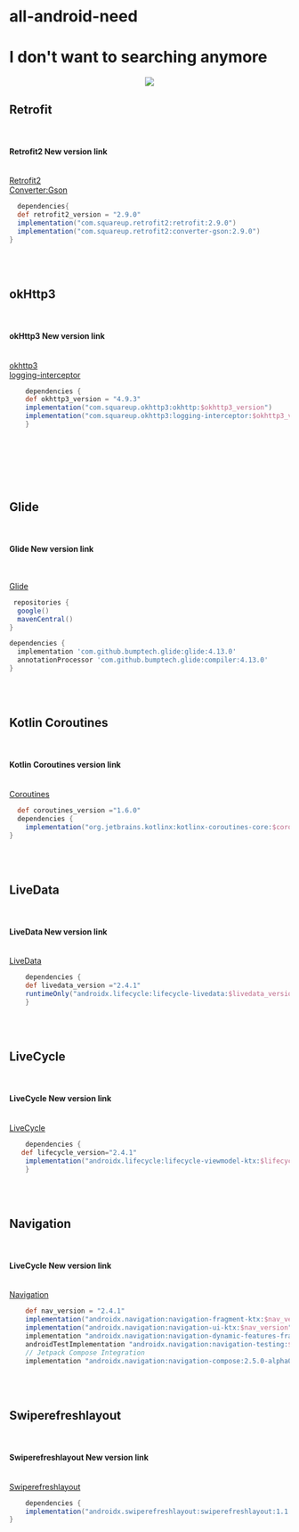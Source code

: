 # all-android-need

<h1>I don't want to searching anymore </h1>

<p align="center"><img src="https://thumbs.gfycat.com/AnyMessyBison-size_restricted.gif"/></p>
<h2><Maven Repository></h2>
<h2> Retrofit</h2><br>
  <h4> Retrofit2 New version link</h4><br>
  <a href="https://mvnrepository.com/artifact/com.squareup.retrofit2/retrofit"> Retrofit2</a><br>
  <a href="https://mvnrepository.com/artifact/com.squareup.retrofit2/converter-gson"> Converter:Gson</a>
  
```gradle
  dependencies{
  def retrofit2_version = "2.9.0"
  implementation("com.squareup.retrofit2:retrofit:2.9.0")
  implementation("com.squareup.retrofit2:converter-gson:2.9.0")
}
```
<br><br>
<h2> okHttp3</h2><br>
  <h4> okHttp3 New version link</h4><br>
  <a href="https://mvnrepository.com/artifact/com.squareup.okhttp3/okhttp"> okhttp3</a><br>
  <a href="https://mvnrepository.com/artifact/com.squareup.okhttp3/logging-interceptor"> logging-interceptor</a>
  
```gradle
    dependencies {
    def okhttp3_version = "4.9.3"
    implementation("com.squareup.okhttp3:okhttp:$okhttp3_version")
    implementation("com.squareup.okhttp3:logging-interceptor:$okhttp3_version")
    }
```
<br><br>  
<br><br>
<h2> Glide</h2><br>
  <h4> Glide New version link</h4><br>
  
  <a href="https://github.com/bumptech/glide"> Glide</a><br>

  
```gradle
 repositories {
  google()
  mavenCentral()
}

dependencies {
  implementation 'com.github.bumptech.glide:glide:4.13.0'
  annotationProcessor 'com.github.bumptech.glide:compiler:4.13.0'
}
```
<br><br>  
</hr>
<h2> Kotlin Coroutines</h2><br>
  <h4> Kotlin Coroutines version link</h4><br>
  <a href="https://github.com/Kotlin/kotlinx.coroutines"> Coroutines</a><br>
  
 
```gradle
  def coroutines_version ="1.6.0"
  dependencies {
    implementation("org.jetbrains.kotlinx:kotlinx-coroutines-core:$coroutines_version")
}
```
<br><br>
<h2> LiveData</h2><br>
  <h4> LiveData New version link</h4><br>
  <a href="https://mvnrepository.com/artifact/androidx.lifecycle/lifecycle-livedata"> LiveData</a><br>
  
```gradle
    dependencies {
    def livedata_version ="2.4.1"
    runtimeOnly("androidx.lifecycle:lifecycle-livedata:$livedata_version")
    }
```
<br><br>
<h2> LiveCycle</h2><br>
  <h4> LiveCycle New version link</h4><br>
  <a href="https://mvnrepository.com/artifact/androidx.lifecycle/lifecycle-livedata-core"> LiveCycle</a><br>
  
```gradle
    dependencies {
   def lifecycle_version="2.4.1"
    implementation("androidx.lifecycle:lifecycle-viewmodel-ktx:$lifecycle_version")
    }
```
<br><br>
<h2>Navigation</h2><br>
  <h4> LiveCycle New version link</h4><br>
  <a href="https://mvnrepository.com/artifact/androidx.navigation/navigation-fragment-ktx"> Navigation</a><br>
  
```gradle
    def nav_version = "2.4.1"
    implementation("androidx.navigation:navigation-fragment-ktx:$nav_version")
    implementation("androidx.navigation:navigation-ui-ktx:$nav_version")
    implementation "androidx.navigation:navigation-dynamic-features-fragment:$nav_version"
    androidTestImplementation "androidx.navigation:navigation-testing:$nav_version"
    // Jetpack Compose Integration
    implementation "androidx.navigation:navigation-compose:2.5.0-alpha03"
```
<br><br>
<h2>Swiperefreshlayout</h2><br>
  <h4> Swiperefreshlayout New version link</h4><br>
  <a href="https://developer.android.com/jetpack/androidx/releases/swiperefreshlayout?hl=ko"> Swiperefreshlayout</a><br>
  
```gradle
    dependencies {
    implementation("androidx.swiperefreshlayout:swiperefreshlayout:1.1.0")
}
```   
    
